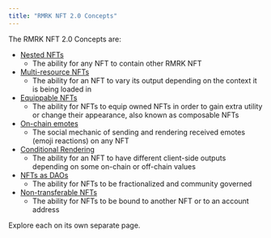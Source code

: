 ```yaml
---
title: "RMRK NFT 2.0 Concepts"
---
```


The RMRK NFT 2.0 Concepts are:

- [Nested NFTs](lego1-nested)
  - The ability for any NFT to contain other RMRK NFT
- [Multi-resource NFTs](lego2-multi-resource)
  - The ability for an NFT to vary its output depending on the context it is being loaded in
- [Equippable NFTs](lego2.5-equippable)
  - The ability for NFTs to equip owned NFTs in order to gain extra utility or change their appearance, also known as composable NFTs
- [On-chain emotes](lego3-emote)
  - The social mechanic of sending and rendering received emotes (emoji reactions) on any NFT
- [Conditional Rendering](lego4-conditional-rendering)
  - The ability for an NFT to have different client-side outputs depending on some on-chain or off-chain values
- [NFTs as DAOs](lego5-dao)
  - The ability for NFTs to be fractionalized and community governed
- [Non-transferable NFTs](nontranserable)
  - The ability for NFTs to be bound to another NFT or to an account address

Explore each on its own separate page.
